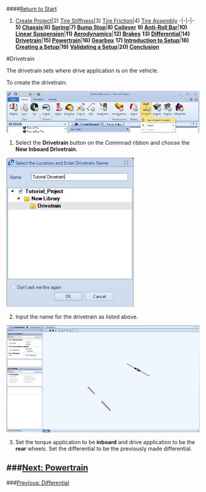 ####[Return to Start](1_Tutorial_1.md)

1) [Create Project](2_Create_Project.md)|2) [Tire Stiffness](3_Tire_Stiffness.md)|3) [Tire Friction](4_Tire_Friction.md)|4) [Tire Assembly](5_TireAssy.md)
-|-|-|-
__5) [Chassis](6_Chassis.md)__|__6) [Spring](7_Spring.md)__|__7) [Bump Stop](8_BumpStop.md)__|__8) [Coilover](9_Coilover.md)__
__9) [Anti-Roll Bar](10_ARB.md)__|__10) [Linear Suspension](11_LinearSus.md)__|__11) [Aerodynamics](12_Aero.md)__|__12) [Brakes](13_Brakes.md)__
__13) [Differential](14_Diff.md)__|__14) [Drivetrain](15_DT.md)__|__15) [Powertrain](16_Powertrain.md)__|__16) [Gearbox](17_Gearbox.md)__
__17) [Introduction to Setup](18_Setupintro.md)__|__18) [Creating a Setup](19_Setup.md)__|__19) [Validating a Setup](20_ValidateSetup.md)__|__20) [Conclusion](21_Conclusion.md)__

#Drivetrain

The drivetrain sets where drive application is on the vehicle.

To create the drivetrain:

![New Drivetrain](../img/new_drivetrain.png)

1) Select the __Drivetrain__ button on the Commnad ribbon and choose the __New Inboard Drivetrain__.

![Drivetrain Name](../img/dt_name.png)

2) Input the name for the drivetrain as listed above.

![Drivetrain Param](../img/dt_param.png)

3) Set the torque application to be __inboard__ and drive application to be the __rear__ wheels. Set the differential to be the previously made differential.

###[Next: Powertrain](16_Powertrain.md)
--------------------------------------------------------
###[Previous: Differential](14_Diff.md)